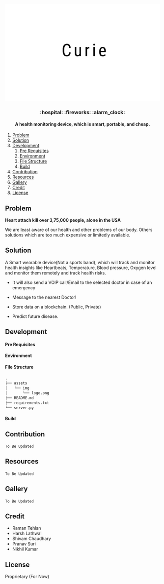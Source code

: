 <p align="center">
    <img src="./assets/img/logo.png" >
</p>

<h3 align="center">:hospital: :fireworks: :alarm_clock:</h3>
<h4 align="center">A health monitoring device, which is smart, portable, and cheap.</h4>

1. [Problem](#about)
2. [Solution](#usage)
3. [Development](#development)
    1. [Pre Requisites](#pre-requisites)
    2. [Environment](#environment)
    2. [File Structure](#file-structure)
    3. [Build](#build)
4. [Contribution](#contribution)
5. [Resources](#resources)
6. [Gallery](#gallery)
7. [Credit](#credit)
8. [License](#license)

## Problem

**Heart attach kill over 3,75,000 people, alone in the USA**

We are least aware of our health and other problems of our body. Others solutions which are too much expensive or limitedly available.

## Solution

A Smart wearable device(Not a sports band), which will track and monitor health insights like Heartbeats, Temperature, Blood pressure, Oxygen level and monitor them remotely and track health risks.

- It will also send a VOIP call/Email to the selected doctor in case of an emergency

- Message to the nearest Doctor!

- Store data on a blockchain. (Public, Private)

- Predict future disease.

## Development

#### Pre Requisites
#### Environment
#### File Structure

```console
.
├── assets
│   └── img
│       └── logo.png
├── README.md
├── requirements.txt
└── server.py

```

#### Build

## Contribution

`To Be Updated`

## Resources

`To Be Updated`

## Gallery

`To Be Updated`

## Credit

- Raman Tehlan
- Harsh Lathwal
- Shivam Chaudhary
- Pranav Suri
- Nikhil Kumar

## License

Proprietary (For Now)

